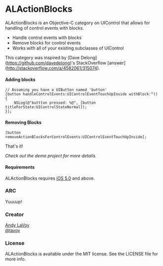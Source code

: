 # ALActionBlocks

ALActionBlocks is an Objective-C category on UIControl that allows for handling of control events with blocks.

- Handle control events with blocks
- Remove blocks for control events
- Works with all of your existing subclasses of UIControl

This category was inspired by [Dave Delong] (https://github.com/davedelong)'s StackOverflow [answer] (http://stackoverflow.com/a/4582061/315074).

#### Adding blocks

```objc
// Assuming you have a UIButton named 'button'
[button handleControlEvents:UIControlEventTouchUpInside withBlock:^() {
    NSLog(@"buttton pressed: %@", [button titleForState:UIControlStateNormal]);
}];
```

#### Removing Blocks

```objc
[button removeActionBlocksForControlEvents:UIControlEventTouchUpInside];
```

That's it!


*Check out the demo project for more details.*


#### Requirements

ALActionBlocks requires [iOS 5.0](http://developer.apple.com/library/ios/#releasenotes/General/WhatsNewIniOS/Articles/iOS5.html) and above.

### ARC

Yuuuup!

### Creator

[Andy LaVoy](http://github.com/lavoy)  
[@lavoy](https://twitter.com/lavoy)

### License

ALActionBlocks is available under the MIT license. See the LICENSE file for more info.